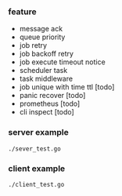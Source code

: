 ### feature

- message ack
- queue priority
- job retry
- job backoff retry
- job execute timeout notice
- scheduler task
- task middleware
- job unique with time ttl [todo]
- panic recover [todo]
- prometheus [todo]
- cli inspect [todo]

### server example

```
./sever_test.go
```

### client example

```
./client_test.go
```
